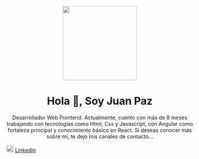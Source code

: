 
<div id="header" align="center">
    <img src="https://media.giphy.com/media/HscDLzkO8EOTmgkhQP/giphy.gif" width="200px">
    <h1> Hola 👋, Soy Juan Paz </h1>
    <p>Desarrollador Web Frontend. Actualmente, cuento con más de 8 meses trabajando con tecnologías como Html, Css y Javascript, con Angular como fortaleza principal y        conocimiento básico en React. Si deseas conocer más sobre mí, te dejo mis canales de contacto... </p>
    <div align="left"> <p> <img src="https://cdn-icons-png.flaticon.com/512/174/174857.png" width="20px">  <a href="https://www.linkedin.com/in/juanpaz98/">Linkedin</a></p> </div>
</div>

<!--
**JuanPaz98/juanpaz98** is a ✨ _special_ ✨ repository because its `README.md` (this file) appears on your GitHub profile.

Here are some ideas to get you started:

- 🔭 I’m currently working on ...
- 🌱 I’m currently learning ...
- 👯 I’m looking to collaborate on ...
- 🤔 I’m looking for help with ...
- 💬 Ask me about ...
- 📫 How to reach me: ...
- 😄 Pronouns: ...
- ⚡ Fun fact: ...
-->
